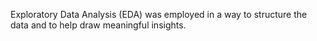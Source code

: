Exploratory Data Analysis (EDA) was employed in a way to structure the data and to  help draw meaningful insights.
